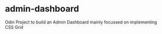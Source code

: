 # admin-dashboard
Odin Project to build an Admin Dashboard mainly focussed on implementing CSS Grid
